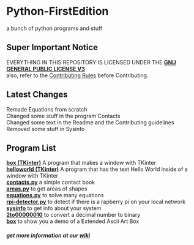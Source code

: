 # Python-FirstEdition
a bunch of python programs and stuff  

## Super Important Notice
EVERYTHING IN THIS REPOSITORY IS LICENSED UNDER THE [**GNU GENERAL PUBLIC LICENSE V3**](LICENSE)  
also, refer to the [Contributing Rules](docs/CONTRIBUTING.md) before Contributing.  

## Latest Changes
Remade Equations from scratch  
Changed some stuff in the program Contacts  
Changed some text in the Readme and the Contributing guidelines  
Removed some stuff in Sysinfo

## Program List
[**box (TKinter)**](PyPrograms/tkinter/box) A program that makes a window with TKinter  
[**helloworld (TKinter)**](PyPrograms/tkinter/helloworld) A program that has the text Hello World inside of a window with TKinter  
[**contacts.py**](PyPrograms/contacts) a simple contact book  
[**areas.py**](PyPrograms/areas) to get areas of shapes  
[**equations.py**](PyPrograms/equations) to solve many equations  
[**rpi-detector.py**](PyPrograms/raspberry-pi-detector) to detect if there is a rapberry pi on your local network  
[**sysinfo**](PyPrograms/sysinfo) to get info about your system  
[**2to00000010**](PyPrograms/2to00000010) to convert a decimal number to binary  
[**box**](PyPrograms/box) to show you a demo of a Extended Ascii Art Box  


##### get more information at our [wiki](https://github.com/JymPatel/Python3-FirstEdition/wiki)
